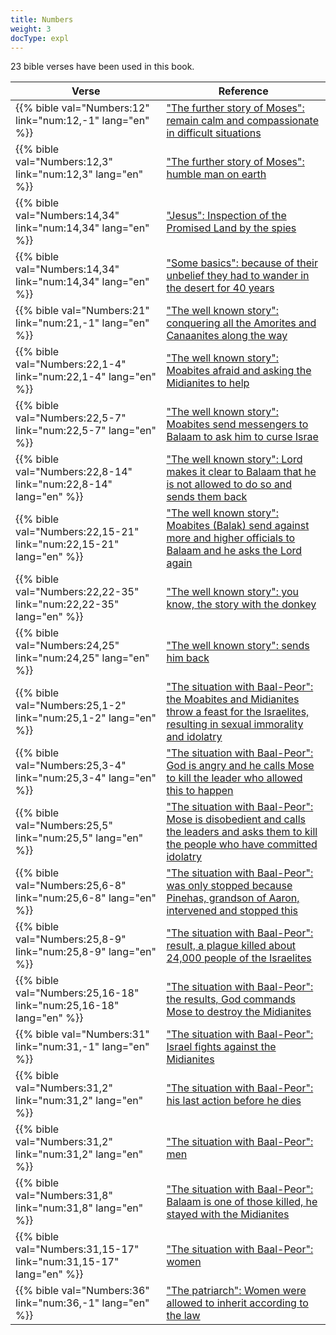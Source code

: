 ```yaml
---
title: Numbers
weight: 3
docType: expl
---
```


23 bible verses have been used in this book.

| Verse | Reference |
|-------|-----------|
| {{% bible val="Numbers:12" link="num:12,-1" lang="en" %}} | ["The further story of Moses": remain calm and compassionate in difficult situations](/expl/bible/exodus/the-birth-of-moses#371c) |
| {{% bible val="Numbers:12,3" link="num:12,3" lang="en" %}} | ["The further story of Moses": humble man on earth](/expl/bible/exodus/the-birth-of-moses#371c) |
| {{% bible val="Numbers:14,34" link="num:14,34" lang="en" %}} | ["Jesus": Inspection of the Promised Land by the spies](/appl/background/overview/2#f315) |
| {{% bible val="Numbers:14,34" link="num:14,34" lang="en" %}} | ["Some basics": because of their unbelief they had to wander in the desert for 40 years](/expl/content/beasts/666-the-number-of-the-beast#0630) |
| {{% bible val="Numbers:21" link="num:21,-1" lang="en" %}} | ["The well known story": conquering all the Amorites and Canaanites along the way](/expl/bible/keyword/the-story-of-balaam#c389) |
| {{% bible val="Numbers:22,1-4" link="num:22,1-4" lang="en" %}} | ["The well known story": Moabites afraid and asking the Midianites to help](/expl/bible/keyword/the-story-of-balaam#c389) |
| {{% bible val="Numbers:22,5-7" link="num:22,5-7" lang="en" %}} | ["The well known story": Moabites send messengers to Balaam to ask him to curse Israe](/expl/bible/keyword/the-story-of-balaam#c389) |
| {{% bible val="Numbers:22,8-14" link="num:22,8-14" lang="en" %}} | ["The well known story": Lord makes it clear to Balaam that he is not allowed to do so and sends them back](/expl/bible/keyword/the-story-of-balaam#c389) |
| {{% bible val="Numbers:22,15-21" link="num:22,15-21" lang="en" %}} | ["The well known story": Moabites (Balak) send against more and higher officials to Balaam and he asks the Lord again](/expl/bible/keyword/the-story-of-balaam#c389) |
| {{% bible val="Numbers:22,22-35" link="num:22,22-35" lang="en" %}} | ["The well known story": you know, the story with the donkey](/expl/bible/keyword/the-story-of-balaam#c389) |
| {{% bible val="Numbers:24,25" link="num:24,25" lang="en" %}} | ["The well known story": sends him back](/expl/bible/keyword/the-story-of-balaam#c389) |
| {{% bible val="Numbers:25,1-2" link="num:25,1-2" lang="en" %}} | ["The situation with Baal-Peor": the Moabites and Midianites throw a feast for the Israelites, resulting in sexual immorality and idolatry](/expl/bible/keyword/the-story-of-balaam#8915) |
| {{% bible val="Numbers:25,3-4" link="num:25,3-4" lang="en" %}} | ["The situation with Baal-Peor": God is angry and he calls Mose to kill the leader who allowed this to happen](/expl/bible/keyword/the-story-of-balaam#8915) |
| {{% bible val="Numbers:25,5" link="num:25,5" lang="en" %}} | ["The situation with Baal-Peor": Mose is disobedient and calls the leaders and asks them to kill the people who have committed idolatry](/expl/bible/keyword/the-story-of-balaam#8915) |
| {{% bible val="Numbers:25,6-8" link="num:25,6-8" lang="en" %}} | ["The situation with Baal-Peor": was only stopped because Pinehas, grandson of Aaron, intervened and stopped this](/expl/bible/keyword/the-story-of-balaam#8915) |
| {{% bible val="Numbers:25,8-9" link="num:25,8-9" lang="en" %}} | ["The situation with Baal-Peor": result, a plague killed about 24,000 people of the Israelites](/expl/bible/keyword/the-story-of-balaam#8915) |
| {{% bible val="Numbers:25,16-18" link="num:25,16-18" lang="en" %}} | ["The situation with Baal-Peor": the results, God commands Mose to destroy the Midianites](/expl/bible/keyword/the-story-of-balaam#8915) |
| {{% bible val="Numbers:31" link="num:31,-1" lang="en" %}} | ["The situation with Baal-Peor": Israel fights against the Midianites](/expl/bible/keyword/the-story-of-balaam#8915) |
| {{% bible val="Numbers:31,2" link="num:31,2" lang="en" %}} | ["The situation with Baal-Peor": his last action before he dies](/expl/bible/keyword/the-story-of-balaam#8915) |
| {{% bible val="Numbers:31,2" link="num:31,2" lang="en" %}} | ["The situation with Baal-Peor": men](/expl/bible/keyword/the-story-of-balaam#8915) |
| {{% bible val="Numbers:31,8" link="num:31,8" lang="en" %}} | ["The situation with Baal-Peor": Balaam is one of those killed, he stayed with the Midianites](/expl/bible/keyword/the-story-of-balaam#8915) |
| {{% bible val="Numbers:31,15-17" link="num:31,15-17" lang="en" %}} | ["The situation with Baal-Peor": women](/expl/bible/keyword/the-story-of-balaam#8915) |
| {{% bible val="Numbers:36" link="num:36,-1" lang="en" %}} | ["The patriarch": Women were allowed to inherit according to the law](/expl/background/israel/the-role-of-family-in-the-bible#7e2f) |
